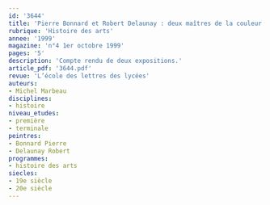 ```yaml
---
id: '3644'
title: 'Pierre Bonnard et Robert Delaunay : deux maîtres de la couleur'
rubrique: 'Histoire des arts'
annee: '1999'
magazine: 'n°4 1er octobre 1999'
pages: '5'
description: 'Compte rendu de deux expositions.'
article_pdf: '3644.pdf'
revue: 'L’école des lettres des lycées'
auteurs:
- Michel Marbeau
disciplines:
- histoire
niveau_etudes:
- première
- terminale
peintres:
- Bonnard Pierre
- Delaunay Robert
programmes:
- histoire des arts
siecles:
- 19e siècle
- 20e siècle
---
```

